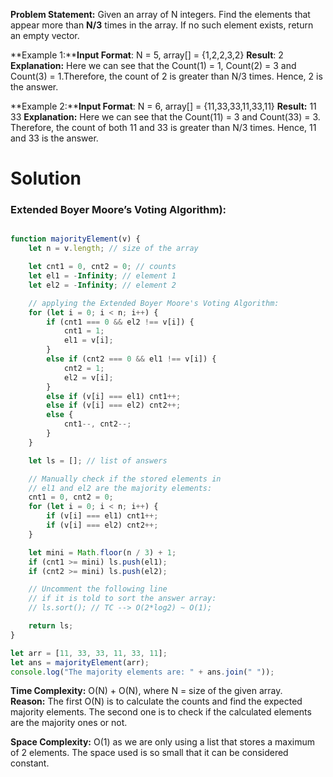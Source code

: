 **Problem Statement:** Given an array of N integers. Find the elements that appear more than **N/3** times in the array. If no such element exists, return an empty vector.

**Example 1:****Input Format**: N = 5, array[] = {1,2,2,3,2}
**Result**: 2
**Explanation:** Here we can see that the Count(1) = 1, Count(2) = 3 and Count(3) = 1.Therefore, the count of 2 is greater than N/3 times. Hence, 2 is the answer.

**Example 2:****Input Format**:  N = 6, array[] = {11,33,33,11,33,11}
**Result:** 11 33
**Explanation:** Here we can see that the Count(11) = 3 and Count(33) = 3. Therefore, the count of both 11 and 33 is greater than N/3 times. Hence, 11 and 33 is the answer.

# Solution

### **Extended Boyer Moore’s Voting Algorithm)**:

```Javascript

function majorityElement(v) {
    let n = v.length; // size of the array

    let cnt1 = 0, cnt2 = 0; // counts
    let el1 = -Infinity; // element 1
    let el2 = -Infinity; // element 2

    // applying the Extended Boyer Moore's Voting Algorithm:
    for (let i = 0; i < n; i++) {
        if (cnt1 === 0 && el2 !== v[i]) {
            cnt1 = 1;
            el1 = v[i];
        }
        else if (cnt2 === 0 && el1 !== v[i]) {
            cnt2 = 1;
            el2 = v[i];
        }
        else if (v[i] === el1) cnt1++;
        else if (v[i] === el2) cnt2++;
        else {
            cnt1--, cnt2--;
        }
    }

    let ls = []; // list of answers

    // Manually check if the stored elements in
    // el1 and el2 are the majority elements:
    cnt1 = 0, cnt2 = 0;
    for (let i = 0; i < n; i++) {
        if (v[i] === el1) cnt1++;
        if (v[i] === el2) cnt2++;
    }

    let mini = Math.floor(n / 3) + 1;
    if (cnt1 >= mini) ls.push(el1);
    if (cnt2 >= mini) ls.push(el2);

    // Uncomment the following line
    // if it is told to sort the answer array:
    // ls.sort(); // TC --> O(2*log2) ~ O(1);

    return ls;
}

let arr = [11, 33, 33, 11, 33, 11];
let ans = majorityElement(arr);
console.log("The majority elements are: " + ans.join(" "));


```
**Time Complexity:** O(N) + O(N), where N = size of the given array.  
**Reason:** The first O(N) is to calculate the counts and find the expected majority elements. The second one is to check if the calculated elements are the majority ones or not.

**Space Complexity:** O(1) as we are only using a list that stores a maximum of 2 elements. The space used is so small that it can be considered constant.